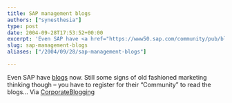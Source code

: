 ```yaml
---
title: SAP management blogs
authors: ["synesthesia"]
type: post
date: 2004-09-28T17:53:52+00:00
excerpt: 'Even SAP have <a href="https://www50.sap.com/community/pub/blogs.aspx">blogs</a> now.'
slug: sap-management-blogs 
aliases: ["/2004/09/28/sap-management-blogs"]

---
```

Even SAP have [blogs][1] now. Still some signs of old fashioned marketing thinking though &#8211; you have to register for their &#8220;Community&#8221; to read the blogs&#8230; Via [CorporateBlogging][2]

 [1]: https://www50.sap.com/community/pub/blogs.aspx
 [2]: https://www.corporateblogging.info/2004/09/blogging-company-promotes-blogging-to.asp